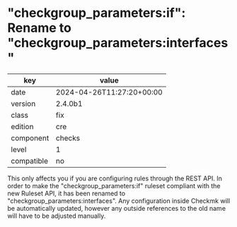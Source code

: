 [//]: # (werk v2)
# "checkgroup_parameters:if": Rename to "checkgroup_parameters:interfaces"

key        | value
---------- | ---
date       | 2024-04-26T11:27:20+00:00
version    | 2.4.0b1
class      | fix
edition    | cre
component  | checks
level      | 1
compatible | no

This only affects you if you are configuring rules through the REST API.
In order to make the "checkgroup_parameters:if" ruleset compliant with the new Ruleset API, it has been renamed to "checkgroup_parameters:interfaces".
Any configuration inside Checkmk will be automatically updated, however any outside references to the old name will have to be adjusted manually.


